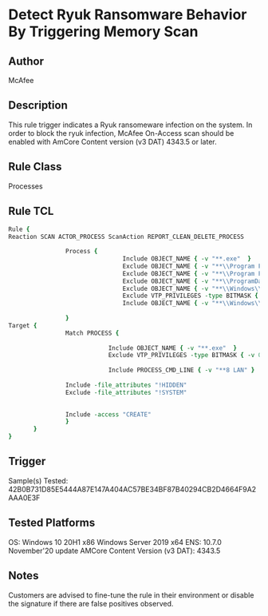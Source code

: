 # Detect Ryuk Ransomware Behavior By Triggering Memory Scan

## Author
McAfee

## Description
This rule trigger indicates a Ryuk ransomeware infection on the system. In order to block the ryuk infection, McAfee On-Access scan should be enabled with AmCore Content version (v3 DAT) 4343.5 or later.

## Rule Class 
Processes

## Rule TCL
```tcl
Rule {
Reaction SCAN ACTOR_PROCESS ScanAction REPORT_CLEAN_DELETE_PROCESS

                Process {
                                Include OBJECT_NAME { -v "**.exe"  }
								Exclude OBJECT_NAME { -v "**\\Program Files\\**" }
								Exclude OBJECT_NAME { -v "**\\Program Files (x86)\\**" }
								Exclude OBJECT_NAME { -v "**\\ProgramData\\**" }
								Exclude OBJECT_NAME { -v "**\\Windows\\**" }
								Exclude VTP_PRIVILEGES -type BITMASK { -v 0x8 }
								Include OBJECT_NAME { -v "**\\Windows\\Temp\\*.exe" }
 
                }
Target {
                Match PROCESS {
                
                            Include OBJECT_NAME { -v "**.exe"  }
							Exclude VTP_PRIVILEGES -type BITMASK { -v 0x8 }
							
							Include PROCESS_CMD_LINE { -v "**8 LAN" }
                                        
                Include -file_attributes "!HIDDEN"
				Exclude -file_attributes "!SYSTEM"

                                                                
                Include -access "CREATE"
                }
       }
}
```

## Trigger
Sample(s) Tested:
42B0B731D85E5444A87E147A404AC57BE34BF87B40294CB2D4664F9A2AAA0E3F

## Tested Platforms
OS: Windows 10 20H1 x86
    Windows Server 2019 x64
ENS: 10.7.0 November'20 update
AMCore Content Version (v3 DAT): 4343.5

## Notes
Customers are advised to fine-tune the rule in their environment or disable the signature if there are false positives observed.